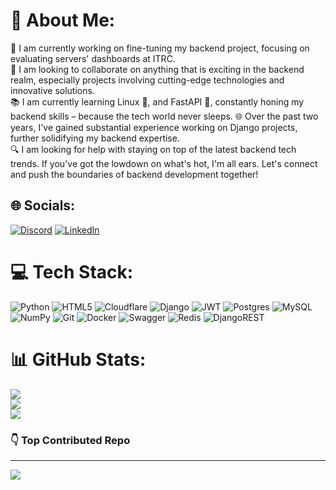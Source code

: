 # 💫 About Me:
🚀 I am currently working on fine-tuning my backend project, focusing on evaluating servers' dashboards at ITRC.<br>🤝 I am looking to collaborate on anything that is exciting in the backend realm, especially projects involving cutting-edge technologies and innovative solutions.<br>📚 I am currently learning Linux 🐧, and FastAPI 🚀, constantly honing my backend skills – because the tech world never sleeps. 🌐 Over the past two years, I've gained substantial experience working on Django projects, further solidifying my backend expertise.<br>🔍 I am looking for help with staying on top of the latest backend tech trends. If you've got the lowdown on what's hot, I'm all ears. Let's connect and push the boundaries of backend development together!


## 🌐 Socials:
[![Discord](https://img.shields.io/badge/Discord-%237289DA.svg?logo=discord&logoColor=white)](https://discord.gg/https://discord.com/invite/1109501913122230444) [![LinkedIn](https://img.shields.io/badge/LinkedIn-%230077B5.svg?logo=linkedin&logoColor=white)](https://linkedin.com/in/https://www.linkedin.com/in/sajad-fallahdoost/) 

# 💻 Tech Stack:
![Python](https://img.shields.io/badge/python-3670A0?style=for-the-badge&logo=python&logoColor=ffdd54) ![HTML5](https://img.shields.io/badge/html5-%23E34F26.svg?style=for-the-badge&logo=html5&logoColor=white) ![Cloudflare](https://img.shields.io/badge/Cloudflare-F38020?style=for-the-badge&logo=Cloudflare&logoColor=white) ![Django](https://img.shields.io/badge/django-%23092E20.svg?style=for-the-badge&logo=django&logoColor=white) ![JWT](https://img.shields.io/badge/JWT-black?style=for-the-badge&logo=JSON%20web%20tokens) ![Postgres](https://img.shields.io/badge/postgres-%23316192.svg?style=for-the-badge&logo=postgresql&logoColor=white) ![MySQL](https://img.shields.io/badge/mysql-4479A1.svg?style=for-the-badge&logo=mysql&logoColor=white) ![NumPy](https://img.shields.io/badge/numpy-%23013243.svg?style=for-the-badge&logo=numpy&logoColor=white) ![Git](https://img.shields.io/badge/git-%23F05033.svg?style=for-the-badge&logo=git&logoColor=white) ![Docker](https://img.shields.io/badge/docker-%230db7ed.svg?style=for-the-badge&logo=docker&logoColor=white) ![Swagger](https://img.shields.io/badge/-Swagger-%23Clojure?style=for-the-badge&logo=swagger&logoColor=white) ![Redis](https://img.shields.io/badge/redis-%23DD0031.svg?style=for-the-badge&logo=redis&logoColor=white) ![DjangoREST](https://img.shields.io/badge/DJANGO-REST-ff1709?style=for-the-badge&logo=django&logoColor=white&color=ff1709&labelColor=gray)
# 📊 GitHub Stats:
![](https://github-readme-stats.vercel.app/api?username=sajadfallahdoost&theme=calm_pink&hide_border=false&include_all_commits=false&count_private=false)<br/>
![](https://github-readme-streak-stats.herokuapp.com/?user=sajadfallahdoost&theme=calm_pink&hide_border=false)<br/>
![](https://github-readme-stats.vercel.app/api/top-langs/?username=sajadfallahdoost&theme=calm_pink&hide_border=false&include_all_commits=false&count_private=false&layout=compact)

### 👇 Top Contributed Repo


---
[![](https://visitcount.itsvg.in/api?id=sajadfallahdoost&icon=0&color=0)](https://visitcount.itsvg.in)

<!-- Proudly created with GPRM ( https://gprm.itsvg.in ) -->
